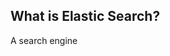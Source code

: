 ## What is Elastic Search?
A search engine

<!-- Embedded links -->
[1]: https://github.com/nchristie/tech_notes/blob/master/x/xxx.md
